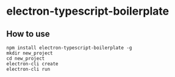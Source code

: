 # electron-typescript-boilerplate

## How to use

```
npm install electron-typescript-boilerplate -g
mkdir new_project
cd new_project
electron-cli create
electron-cli run
```

